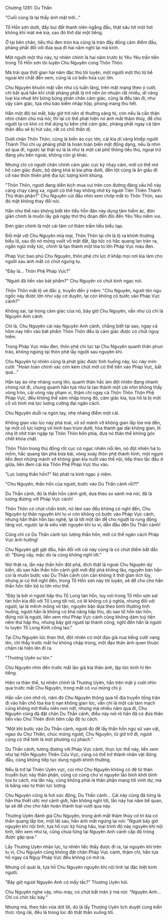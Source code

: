 




Chương 1281: Du Thần


"Cuối cùng là lại thấy ánh mặt trời..."

Tổ Hồn sơn dưới, đầy bụi đất thanh niên ngẩng đầu, thật sâu hít một hơi không khí mát mẻ kia, sau đó thở dài một tiếng.

Ở tại bên chân, tiểu thú đen tròn kia cũng là tràn đầy đồng cảm điểm đầu, phảng phất đối với đưa qua đi hai năm nghĩ lại mà kinh.

Một người một thú này, tự nhiên chính là hai năm trước bị Yêu Yêu trấn tiến trong Tổ Hồn sơn tôi luyện Chu Nguyên cùng Thôn Thôn.

Mà trải qua thời gian hai năm đặc thù tôi luyện, một người một thú từ bề ngoài khí chất đến xem, cũng là có biến hóa cực lớn.

Chu Nguyên khuôn mặt vẫn như cũ tuấn lãng, trên mặt mang theo ý cười, chỉ bất quá hắn khí chất phảng phất là trở nên ôn nhuận rất nhiều, dĩ vãng loại kia nhuệ khí bừng bừng phấn chấn cảm giác, cũng là đều tán đi, như vậy cảm giác, tựa như bảo kiếm nhập hộp, phong mang thu hết.

Hắn một đôi tai mắt, bây giờ trở nên dị thường sáng tỏ, còn nếu là cẩn thận nhìn chăm chú mà nói, thì lại có thể phát hiện nó ánh mắt thâm thúy, để cho người ta có khó có thể dùng tự kềm chế cảm giác, phảng phất ngay cả tâm thần đều sẽ bị hút vào, rất có chỗ thần dị.

Dưới chân Thôn Thôn, cũng là biến ảo cực lớn, cái kia dĩ vãng khiếp người Thánh Thú chi uy phảng phất là hoàn toàn biến mất đồng dạng, nếu là nhìn sơ qua đi, ngược lại thật sự là là như là một cái phổ thông tiểu thú, ngoại trừ đáng yêu bên ngoài, không còn gì khác.

Nhưng chỉ có người chân chính cảm giác cực kỳ nhạy cảm, mới có thể mơ hồ cảm giác được, bộ dáng khả ái kia phía dưới, đến tột cùng là ẩn giấu đi cỡ nào thôn thiên phệ địa lực lượng kinh khủng.

"Thôn Thôn, ngươi đang diễn kịch mua vui trên con đường đáng xấu hổ này càng chạy càng xa, ngươi có thể hay không nhớ kỹ ngươi Tiên Thiên Thánh Thú thân phận?" Chu Nguyên cúi đầu nhìn xem chớp mắt to Thôn Thôn, sau đó mặt không thay đổi nói.

Hắn như thế nào không biết tên tiểu hỗn đản này dụng tâm hiểm ác, đơn giản chính là muốn lấy giả ngây thơ thủ đoạn đến đòi đến Yêu Yêu niềm vui.

Đơn giản chính là một cái tâm cơ thâm trầm tiểu biểu tạp.

Đối mặt với Chu Nguyên mỉa mai, Thôn Thôn lại chỉ là lộ ra khinh thường biểu lộ, sau đó nó móng vuốt vỗ mặt đất, lập tức có hắc quang lan tràn ra, ngắn ngủi mấy tức, chính là tạo thành một tòa to lớn Pháp Vực màu đen.

Pháp Vực bao phủ Chu Nguyên, thôn phệ chi lực ở khắp mọi nơi kia làm cho người sau ánh mắt có chút ngưng tụ.

"Đây là... Thôn Phệ Pháp Vực?"

"Ngươi đã tiến vào bát phẩm?" Chu Nguyên có chút kinh ngạc nói.

Thôn Thôn mắt lộ vẻ đắc ý, truyền đến ý niệm: "Chu Nguyên, ngươi tên ngu ngốc này được lớn như vậy cơ duyên, lại còn không có bước vào Pháp Vực cảnh?"

Không sai, tại trong cảm giác của nó, bây giờ Chu Nguyên, vẫn như cũ chỉ là Nguyên Anh cảnh.

Chỉ là, Chu Nguyên cái này Nguyên Anh cảnh, chẳng biết tại sao, ngay cả hôm nay tiến vào bát phẩm Thôn Thôn đều là cảm giác được có chút nguy hiểm.

Trong Pháp Vực màu đen, thôn phệ chi lực tại Chu Nguyên quanh thân phun trào, không ngừng tại thôn phệ lấy người sau nguyên khí.

Chu Nguyên tự nhiên cũng là phát giác được tình huống này, lúc này mỉm cười: "Hoàn toàn chính xác còn kém chút mới có thể tiến vào Pháp Vực, bất quá..."

Hắn tay áo nhẹ nhàng vung lên, quanh thân hắc ám đột nhiên đang nhanh chóng rút đi, chung quanh hắn tựa như là tạo thành một cái nhìn không thấy vòng tròn, cái vòng này phạm vi, thậm chí ngay cả Thôn Thôn Thôn Phệ Pháp Vực, đều không thể xâm nhập trong đó, cảm giác kia, tựa hồ là bị một cỗ vô hình mà lực lượng cường đại ngăn cách.

Chu Nguyên duỗi ra ngón tay, nhẹ nhàng điểm một cái.

Không gian vào lúc này phá toái, vô số mảnh vỡ không gian lấp lóe mà đến, tại một cỗ lực lượng vô hình bao trùm dưới, hóa thành gai dài không gian, lít nha lít nhít tràn ngập tại Thôn Thôn bốn phía, đưa nó thân thể không góc chết khóa chặt.

Thôn Thôn trong thú đồng rốt cục có ngạc nhiên nổi lên, nó đột nhiên há to mồm, hắc quang tàn phá bừa bãi, vòng xoáy thôn phệ thành hình, một ngụm liền đem những mảnh vỡ không gian kia nuốt vào thể nội, tiếp theo lắc đầu ở giữa, liền đem cái kia Thôn Phệ Pháp Vực thu vào.

"Lực lượng thần hồn?" Nó phát ra kinh ngạc ý niệm.

"Chu Nguyên, thần hồn của ngươi, bước vào Du Thần cảnh rồi?!"

Du Thần cảnh, đó là thần hồn cảnh giới, dựa theo so sánh mà nói, đã là tương đương với Pháp Vực cảnh!

Thôn Thôn có chút chấn kinh, nó làm sao đều không có nghĩ đến, Chu Nguyên tự thân nguyên khí tu vi còn không có bước vào Pháp Vực cảnh, nhưng hắn thần hồn tạo nghệ, lại là tới một lần để cho người ta rung động tăng vọt, ngược lại là siêu việt nguyên khí tu vi, dẫn đầu đến Du Thần cảnh!

Cũng chỉ có Du Thần cảnh lực lượng thần hồn, mới có thể ngăn cách Pháp Vực ảnh hưởng!

Chu Nguyên gật gật đầu, hắn đối với cái này cũng là có chút điểm bất đắc dĩ: "Đúng vậy, mặc dù ta cũng không nghĩ tới."

Nói thật ra, lần này thần hồn đột phá, đích thật là ngoài Chu Nguyên dự kiến, dù sao hắn thần hồn cảnh giới mới đột phá không lâu, nguyên bản hắn coi là muốn bước vào Du Thần cảnh còn cần không ít thời gian tích lũy, nhưng ai có thể nghĩ đến, trong Tổ Hồn sơn này tôi luyện, sẽ để cho cho hắn thần hồn tiến bộ to lớn như thế.

"Đây là bởi vì ngươi hấp thu Tổ Long tàn hồn, tuy nói trong Tổ Hồn sơn sợi tàn hồn kia đối với Tổ Long tới nói, có lẽ không có ý nghĩa, nhưng đối với ngươi, lại là mênh mông vô tận, nguyên bản dựa theo bình thường tình huống, ngươi hẳn là không có khả năng hấp thu, dù sao tổ hồn tàn hồn, đừng nói là ngươi, liền xem như Pháp Vực cảnh cũng không dám tuỳ tiện nếm thử hấp thu, nhưng bây giờ ngươi lại thành công, nghĩ đến hẳn là ngươi tu luyện Tổ Long Kinh công lao."

Tại Chu Nguyên lúc than thở, đột nhiên có một đạo già nua tiếng cười vang lên, chỉ thấy trước mắt hư không chập trùng, một đạo thân ảnh quen thuộc chậm rãi hiện lên đi ra.

"Thương Uyên sư tôn."

Chu Nguyên nhìn đến trước mắt lão giả kia thân ảnh, lập tức kinh hỉ lên tiếng.

Hiện ra thân thể, tự nhiên chính là Thương Uyên, hắn trên mặt ý cười nhìn qua trước mắt Chu Nguyên, trong mắt có vui mừng chi ý.

Hắn vẫn còn nhớ rõ, năm đó Chu Nguyên thông qua tổ địa truyền tống trận đi vào hắn chỗ tòa kia tị nạn không gian lúc, vẫn chỉ là một cái tám mạch cũng không mở thiếu niên non nớt, nhưng mà nhiều năm qua đi, Chu Nguyên cũng đã đặt chân Du Thần cảnh, điều này nói rõ hắn đã có đưa thân tiến vào Chư Thiên đỉnh tiêm cấp độ tư cách.

"Một khi bước vào Du Thần cảnh, ngươi đủ để lấy thần hồn ngự sử vạn vật, ngao du Chư Thiên, chúc mừng ngươi, Chu Nguyên, từ giờ trở đi, ngươi cũng có thể tính là một phương cự phách."

Du Thần cảnh, tương đương với Pháp Vực cảnh, thực lực thế này, liền xem như tại Hỗn Nguyên Thiên Cửu Vực, cũng có thể trở thành nhân vật đứng đầu, cũng không tiếp tục dung người khinh thường.

Nếu là trở lại Thiên Uyên vực, coi như Chu Nguyên không có đệ tử thân truyền bực này thân phận, cũng có cùng chư vị nguyên lão bình khởi bình tọa tư cách, mà lần này, cũng không phải là thân phận mang tới vinh dự, mà là bằng vào tự thân lực lượng.

Chu Nguyên cũng là hơi xúc động, Du Thần cảnh... Cái này cũng đã từng là hắn tha thiết ước mơ cảnh giới, hắn không nghĩ tới, lần này hai năm bế quan, lại sẽ để cho cho hắn hoàn thành loại vượt qua này.

Thương Uyên đánh giá Chu Nguyên, trong ánh mắt thâm thúy cơ trí kia có thần quang lấp lóe, một lát sau, hắn ánh mắt ngưng lại nói: "Ngươi bây giờ nguyên khí nội tình, tựa hồ cực kỳ hùng hậu, loại trình độ này nguyên khí nội tình, liền xem như ta, cũng chưa từng tại Nguyên Anh cảnh cấp độ trông được gặp qua."

Lấy Thương Uyên nhãn lực, tự nhiên liếc thấy được đi ra, tại nguyên khí trên tu vi, Chu Nguyên cũng không đặt chân Pháp Vực cảnh, thậm chí, hắn tựa hồ ngay cả Ngụy Pháp Vực đều không có mở ra.

Nhưng cổ quái là, tựa hồ Chu Nguyên nguyên khí nội tình lại đặc biệt kinh người.

"Bây giờ ngươi Nguyên Anh có mấy tấc?" Thương Uyên hỏi.

Chu Nguyên nghe vậy, nhíu mày, có chút bất mãn ý mà nói: "Nguyên Anh... Chỉ có chín tấc bảy."

Nhưng mà, theo hắn vừa dứt lời, dù là lấy Thương Uyên lịch duyệt cùng kiến thức rộng rãi, đều là trong lúc đó thất thần xuống tới.




